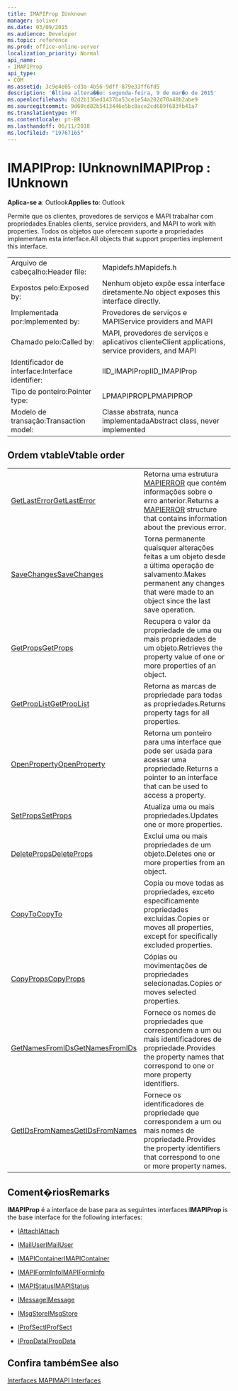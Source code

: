 ```yaml
---
title: IMAPIProp IUnknown
manager: soliver
ms.date: 03/09/2015
ms.audience: Developer
ms.topic: reference
ms.prod: office-online-server
localization_priority: Normal
api_name:
- IMAPIProp
api_type:
- COM
ms.assetid: 3c9e4e05-cd3a-4b56-9dff-879e33ff6fd5
description: '�ltima altera��o: segunda-feira, 9 de mar�o de 2015'
ms.openlocfilehash: 02d2b136ed1437ba53ce1e54a202d70a48b2abe9
ms.sourcegitcommit: 9d60cd82b5413446e5bc8ace2cd689f683fb41a7
ms.translationtype: MT
ms.contentlocale: pt-BR
ms.lasthandoff: 06/11/2018
ms.locfileid: "19767165"
---
```

# <a name="imapiprop--iunknown"></a><span data-ttu-id="7d7d5-103">IMAPIProp: IUnknown</span><span class="sxs-lookup"><span data-stu-id="7d7d5-103">IMAPIProp : IUnknown</span></span>

  
  
<span data-ttu-id="7d7d5-104">**Aplica-se a**: Outlook</span><span class="sxs-lookup"><span data-stu-id="7d7d5-104">**Applies to**: Outlook</span></span> 
  
<span data-ttu-id="7d7d5-105">Permite que os clientes, provedores de serviços e MAPI trabalhar com propriedades.</span><span class="sxs-lookup"><span data-stu-id="7d7d5-105">Enables clients, service providers, and MAPI to work with properties.</span></span> <span data-ttu-id="7d7d5-106">Todos os objetos que oferecem suporte a propriedades implementam esta interface.</span><span class="sxs-lookup"><span data-stu-id="7d7d5-106">All objects that support properties implement this interface.</span></span>
  
|||
|:-----|:-----|
|<span data-ttu-id="7d7d5-107">Arquivo de cabeçalho:</span><span class="sxs-lookup"><span data-stu-id="7d7d5-107">Header file:</span></span>  <br/> |<span data-ttu-id="7d7d5-108">Mapidefs.h</span><span class="sxs-lookup"><span data-stu-id="7d7d5-108">Mapidefs.h</span></span>  <br/> |
|<span data-ttu-id="7d7d5-109">Expostos pelo:</span><span class="sxs-lookup"><span data-stu-id="7d7d5-109">Exposed by:</span></span>  <br/> |<span data-ttu-id="7d7d5-110">Nenhum objeto expõe essa interface diretamente.</span><span class="sxs-lookup"><span data-stu-id="7d7d5-110">No object exposes this interface directly.</span></span>  <br/> |
|<span data-ttu-id="7d7d5-111">Implementada por:</span><span class="sxs-lookup"><span data-stu-id="7d7d5-111">Implemented by:</span></span>  <br/> |<span data-ttu-id="7d7d5-112">Provedores de serviços e MAPI</span><span class="sxs-lookup"><span data-stu-id="7d7d5-112">Service providers and MAPI</span></span>  <br/> |
|<span data-ttu-id="7d7d5-113">Chamado pelo:</span><span class="sxs-lookup"><span data-stu-id="7d7d5-113">Called by:</span></span>  <br/> |<span data-ttu-id="7d7d5-114">MAPI, provedores de serviços e aplicativos cliente</span><span class="sxs-lookup"><span data-stu-id="7d7d5-114">Client applications, service providers, and MAPI</span></span>  <br/> |
|<span data-ttu-id="7d7d5-115">Identificador de interface:</span><span class="sxs-lookup"><span data-stu-id="7d7d5-115">Interface identifier:</span></span>  <br/> |<span data-ttu-id="7d7d5-116">IID_IMAPIProp</span><span class="sxs-lookup"><span data-stu-id="7d7d5-116">IID_IMAPIProp</span></span>  <br/> |
|<span data-ttu-id="7d7d5-117">Tipo de ponteiro:</span><span class="sxs-lookup"><span data-stu-id="7d7d5-117">Pointer type:</span></span>  <br/> |<span data-ttu-id="7d7d5-118">LPMAPIPROP</span><span class="sxs-lookup"><span data-stu-id="7d7d5-118">LPMAPIPROP</span></span>  <br/> |
|<span data-ttu-id="7d7d5-119">Modelo de transação:</span><span class="sxs-lookup"><span data-stu-id="7d7d5-119">Transaction model:</span></span>  <br/> |<span data-ttu-id="7d7d5-120">Classe abstrata, nunca implementada</span><span class="sxs-lookup"><span data-stu-id="7d7d5-120">Abstract class, never implemented</span></span>  <br/> |
   
## <a name="vtable-order"></a><span data-ttu-id="7d7d5-121">Ordem vtable</span><span class="sxs-lookup"><span data-stu-id="7d7d5-121">Vtable order</span></span>

|||
|:-----|:-----|
|[<span data-ttu-id="7d7d5-122">GetLastError</span><span class="sxs-lookup"><span data-stu-id="7d7d5-122">GetLastError</span></span>](imapiprop-getlasterror.md) <br/> |<span data-ttu-id="7d7d5-123">Retorna uma estrutura [MAPIERROR](mapierror.md) que contém informações sobre o erro anterior.</span><span class="sxs-lookup"><span data-stu-id="7d7d5-123">Returns a [MAPIERROR](mapierror.md) structure that contains information about the previous error.</span></span>  <br/> |
|[<span data-ttu-id="7d7d5-124">SaveChanges</span><span class="sxs-lookup"><span data-stu-id="7d7d5-124">SaveChanges</span></span>](imapiprop-savechanges.md) <br/> |<span data-ttu-id="7d7d5-125">Torna permanente quaisquer alterações feitas a um objeto desde a última operação de salvamento.</span><span class="sxs-lookup"><span data-stu-id="7d7d5-125">Makes permanent any changes that were made to an object since the last save operation.</span></span>  <br/> |
|[<span data-ttu-id="7d7d5-126">GetProps</span><span class="sxs-lookup"><span data-stu-id="7d7d5-126">GetProps</span></span>](imapiprop-getprops.md) <br/> |<span data-ttu-id="7d7d5-127">Recupera o valor da propriedade de uma ou mais propriedades de um objeto.</span><span class="sxs-lookup"><span data-stu-id="7d7d5-127">Retrieves the property value of one or more properties of an object.</span></span>  <br/> |
|[<span data-ttu-id="7d7d5-128">GetPropList</span><span class="sxs-lookup"><span data-stu-id="7d7d5-128">GetPropList</span></span>](imapiprop-getproplist.md) <br/> |<span data-ttu-id="7d7d5-129">Retorna as marcas de propriedade para todas as propriedades.</span><span class="sxs-lookup"><span data-stu-id="7d7d5-129">Returns property tags for all properties.</span></span>  <br/> |
|[<span data-ttu-id="7d7d5-130">OpenProperty</span><span class="sxs-lookup"><span data-stu-id="7d7d5-130">OpenProperty</span></span>](imapiprop-openproperty.md) <br/> |<span data-ttu-id="7d7d5-131">Retorna um ponteiro para uma interface que pode ser usada para acessar uma propriedade.</span><span class="sxs-lookup"><span data-stu-id="7d7d5-131">Returns a pointer to an interface that can be used to access a property.</span></span>  <br/> |
|[<span data-ttu-id="7d7d5-132">SetProps</span><span class="sxs-lookup"><span data-stu-id="7d7d5-132">SetProps</span></span>](imapiprop-setprops.md) <br/> |<span data-ttu-id="7d7d5-133">Atualiza uma ou mais propriedades.</span><span class="sxs-lookup"><span data-stu-id="7d7d5-133">Updates one or more properties.</span></span>  <br/> |
|[<span data-ttu-id="7d7d5-134">DeleteProps</span><span class="sxs-lookup"><span data-stu-id="7d7d5-134">DeleteProps</span></span>](imapiprop-deleteprops.md) <br/> |<span data-ttu-id="7d7d5-135">Exclui uma ou mais propriedades de um objeto.</span><span class="sxs-lookup"><span data-stu-id="7d7d5-135">Deletes one or more properties from an object.</span></span>  <br/> |
|[<span data-ttu-id="7d7d5-136">CopyTo</span><span class="sxs-lookup"><span data-stu-id="7d7d5-136">CopyTo</span></span>](imapiprop-copyto.md) <br/> |<span data-ttu-id="7d7d5-137">Copia ou move todas as propriedades, exceto especificamente propriedades excluídas.</span><span class="sxs-lookup"><span data-stu-id="7d7d5-137">Copies or moves all properties, except for specifically excluded properties.</span></span>  <br/> |
|[<span data-ttu-id="7d7d5-138">CopyProps</span><span class="sxs-lookup"><span data-stu-id="7d7d5-138">CopyProps</span></span>](imapiprop-copyprops.md) <br/> |<span data-ttu-id="7d7d5-139">Cópias ou movimentações de propriedades selecionadas.</span><span class="sxs-lookup"><span data-stu-id="7d7d5-139">Copies or moves selected properties.</span></span>  <br/> |
|[<span data-ttu-id="7d7d5-140">GetNamesFromIDs</span><span class="sxs-lookup"><span data-stu-id="7d7d5-140">GetNamesFromIDs</span></span>](imapiprop-getnamesfromids.md) <br/> |<span data-ttu-id="7d7d5-141">Fornece os nomes de propriedades que correspondem a um ou mais identificadores de propriedade.</span><span class="sxs-lookup"><span data-stu-id="7d7d5-141">Provides the property names that correspond to one or more property identifiers.</span></span>  <br/> |
|[<span data-ttu-id="7d7d5-142">GetIDsFromNames</span><span class="sxs-lookup"><span data-stu-id="7d7d5-142">GetIDsFromNames</span></span>](imapiprop-getidsfromnames.md) <br/> |<span data-ttu-id="7d7d5-143">Fornece os identificadores de propriedade que correspondem a um ou mais nomes de propriedade.</span><span class="sxs-lookup"><span data-stu-id="7d7d5-143">Provides the property identifiers that correspond to one or more property names.</span></span>  <br/> |
   
## <a name="remarks"></a><span data-ttu-id="7d7d5-144">Coment�rios</span><span class="sxs-lookup"><span data-stu-id="7d7d5-144">Remarks</span></span>

 <span data-ttu-id="7d7d5-145">**IMAPIProp** é a interface de base para as seguintes interfaces:</span><span class="sxs-lookup"><span data-stu-id="7d7d5-145">**IMAPIProp** is the base interface for the following interfaces:</span></span> 
  
- [<span data-ttu-id="7d7d5-146">IAttach</span><span class="sxs-lookup"><span data-stu-id="7d7d5-146">IAttach</span></span>](iattachimapiprop.md)
    
- [<span data-ttu-id="7d7d5-147">IMailUser</span><span class="sxs-lookup"><span data-stu-id="7d7d5-147">IMailUser</span></span>](imailuserimapiprop.md)
    
- [<span data-ttu-id="7d7d5-148">IMAPIContainer</span><span class="sxs-lookup"><span data-stu-id="7d7d5-148">IMAPIContainer</span></span>](imapicontainerimapiprop.md)
    
- [<span data-ttu-id="7d7d5-149">IMAPIFormInfo</span><span class="sxs-lookup"><span data-stu-id="7d7d5-149">IMAPIFormInfo</span></span>](imapiforminfoimapiprop.md)
    
- [<span data-ttu-id="7d7d5-150">IMAPIStatus</span><span class="sxs-lookup"><span data-stu-id="7d7d5-150">IMAPIStatus</span></span>](imapistatusimapiprop.md)
    
- [<span data-ttu-id="7d7d5-151">IMessage</span><span class="sxs-lookup"><span data-stu-id="7d7d5-151">IMessage</span></span>](imessageimapiprop.md)
    
- [<span data-ttu-id="7d7d5-152">IMsgStore</span><span class="sxs-lookup"><span data-stu-id="7d7d5-152">IMsgStore</span></span>](imsgstoreimapiprop.md)
    
- [<span data-ttu-id="7d7d5-153">IProfSect</span><span class="sxs-lookup"><span data-stu-id="7d7d5-153">IProfSect</span></span>](iprofsectimapiprop.md)
    
- [<span data-ttu-id="7d7d5-154">IPropData</span><span class="sxs-lookup"><span data-stu-id="7d7d5-154">IPropData</span></span>](ipropdataimapiprop.md)
    
## <a name="see-also"></a><span data-ttu-id="7d7d5-155">Confira também</span><span class="sxs-lookup"><span data-stu-id="7d7d5-155">See also</span></span>



[<span data-ttu-id="7d7d5-156">Interfaces MAPI</span><span class="sxs-lookup"><span data-stu-id="7d7d5-156">MAPI Interfaces</span></span>](mapi-interfaces.md)

